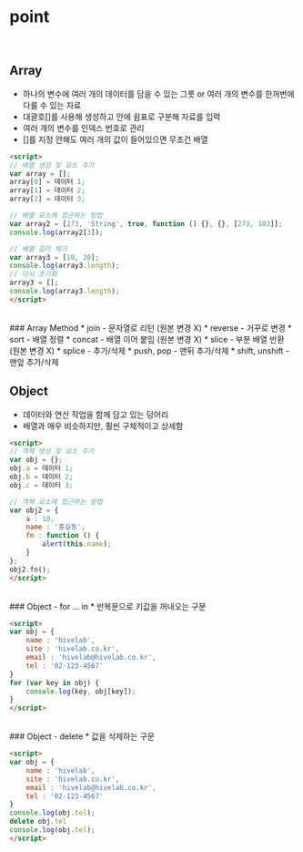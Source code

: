# point
<br>

## Array
* 하나의 변수에 여러 개의 데이터를 담을 수 있는 그릇 or 여러 개의 변수를 한꺼번에 다룰 수 있는 자료
* 대괄호[]를 사용해 생성하고 안에 쉼표로 구분해 자료를 입력
* 여러 개의 변수를 인덱스 번호로 관리
* []를 지정 안해도 여러 개의 값이 들어있으면 무조건 배열

```html
<script>
// 배열 생성 및 요소 추가
var array = [];
array[0] = 데이터 1;
array[1] = 데이터 2;
array[2] = 데이터 3;

// 배열 요소에 접근하는 방법
var array2 = [273, 'String', true, function () {}, {}, [273, 103]];
console.log(array2[3]);

// 배열 길이 체크
var array3 = [10, 20];
console.log(array3.length);
// 다시 초기화
array3 = [];
console.log(array3.length);
</script>
```
<br>
### Array Method
* join - 문자열로 리턴 (원본 변경 X)
* reverse - 거꾸로 변경
* sort - 배열 정렬
* concat - 배열 이어 붙임 (원본 변경 X)
* slice - 부분 배열 반환 (원본 변경 X)
* splice - 추가/삭제
* push, pop - 맨뒤 추가/삭제
* shift, unshift - 맨앞 추가/삭제
<br>

## Object
* 데이터와 연산 작업을 함께 담고 있는 덩어리
* 배열과 매우 비슷하지만, 훨씬 구체적이고 상세함

```html
<script>
// 객체 생성 및 요소 추가
var obj = {};
obj.a = 데이터 1;
obj.b = 데이터 2;
obj.c = 데이터 3;

// 객체 요소에 접근하는 방법
var obj2 = {
    a : 10,
    name : '홍길동',
    fn : function () {
        alert(this.name);
    }
};
obj2.fn();
</script>
```
<br>
### Object - for … in
* 반복문으로 키값을 꺼내오는 구문

```html
<script>
var obj = {
    name : 'hivelab',
    site : 'hivelab.co.kr',
    email : 'hivelab@hivelab.co.kr',
    tel : '02-123-4567'
}
for (var key in obj) {
    console.log(key, obj[key]);
}
</script>
```
<br>
### Object - delete
* 값을 삭제하는 구문

```html
<script>
var obj = {
    name : 'hivelab',
    site : 'hivelab.co.kr',
    email : 'hivelab@hivelab.co.kr',
    tel : '02-123-4567'
}
console.log(obj.tel);
delete obj.tel
console.log(obj.tel);
</script>
```

